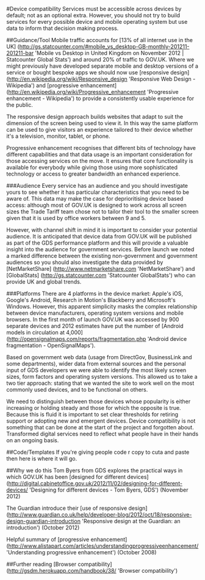 #Device compatibility
Services must be accessible across devices by default; not as an optional extra. However, you should not try to build services for every possible device and mobile operating system but use data to inform that decision making process.

##Guidance/Tool
Mobile traffic accounts for [13% of all internet use in the UK] (http://gs.statcounter.com/#mobile_vs_desktop-GB-monthly-201211-201211-bar 'Mobile vs Desktop in United Kingdom on November 2012 | Statcounter Global Stats') and around 20% of traffic to GOV.UK. Where we might previously have developed separate mobile and desktop versions of a service or bought bespoke apps we should now use [responsive design] (http://en.wikipedia.org/wiki/Responsive_design 'Responsive Web Design - Wikipedia') and [progressive enhancement] (http://en.wikipedia.org/wiki/Progressive_enhancement 'Progressive enhancement - Wikipedia') to provide a consistently usable experience for the public.

The responsive design approach builds websites that adapt to suit the dimension of the screen being used to view it. In this way the same platform can be used to give visitors an experience tailored to their device whether it's a television, monitor, tablet, or phone.

Progressive enhancement recognises that different bits of technology have different capabilities and that data usage is an important consideration for those accessing services on the move. It ensures that core functionality is available for everybody while giving those using more sophisticated technology or access to greater bandwidth an enhanced experience.

###Audience
Every service has an audience and you should investigate yours to see whether it has particular characteristics that you need to be aware of. This data may make the case for deprioritising device based access: although most of GOV.UK is designed to work across all screen sizes the Trade Tariff team chose not to tailor their tool to the smaller screen given that it is used by office workers between 9 and 5.

However, with channel shift in mind it is important to consider your potential audience. It is anticipated that device data from GOV.UK will be published as part of the GDS performance platform and this will provide a valuable insight into the audience for government services. Before launch we noted a marked difference between the existing non-government and government audiences so you should also investigate the data provided by [NetMarketShare] (http://www.netmarketshare.com 'NetMarketShare') and [GlobalStats] (http://gs.statcounter.com 'Statcounter GlobalStats') who can provide UK and global trends.

###Platforms
There are 4 platforms in the device market: Apple's iOS, Google's Android, Research in Motion's Blackberry and Microsoft's Windows. However, this apparent simplicity masks the complex relationship between device manufacturers, operating system versions and mobile browsers. In the first month of launch GOV.UK was accessed by 900 separate devices and 2012 estimates have put the number of [Android models in circulation at 4,000] (http://opensignalmaps.com/reports/fragmentation.php 'Android device fragmentation - OpenSignalMaps').

Based on government web data (usage from DirectGov, BusinessLink and some departments), wider data from external sources and the personal input of GDS developers we were able to identify the most likely screen sizes, form factors and operating system versions. This allowed us to take a two tier approach: stating that we wanted the site to work well on the most commonly used devices, and to be functional on others. 

We need to distinguish between those devices whose popularity is either increasing or holding steady and those for which the opposite is true. Because this is fluid it is important to set clear thresholds for retiring support or adopting new and emergent devices. Device compatibility is not something that can be done at the start of the project and forgotten about. Transformed digital services need to reflect what people have in their hands on an ongoing basis.

##Code/Templates
If you're giving people code r copy to cuta and paste then here is where it will go.

##Why we do this
Tom Byers from GDS explores the practical ways in which GOV.UK has been [designed for different devices] (http://digital.cabinetoffice.gov.uk/2012/11/02/designing-for-different-devices/ 'Designing for different devices - Tom Byers, GDS') (November 2012)

The Guardian introduce their [use of responsive design] (http://www.guardian.co.uk/help/developer-blog/2012/oct/18/responsive-design-guardian-introduction 'Responsive design at the Guardian: an introduction') (October 2012)

Helpful summary of [progressive enhancement] (http://www.alistapart.com/articles/understandingprogressiveenhancement/ 'Understanding progressive enhancement') (October 2008)

##Further reading
[Browser compatibility] (http://gsdm.herokuapp.com/handbook/38/ 'Browser compatibility')